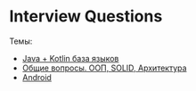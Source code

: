 # Interview Questions

Темы:
- [Java + Kotlin база языков](questions/java-kotlin/main-java-kotlin.md)
- [Общие вопросы. ООП, SOLID, Архитектура](questions/android/general.md)
- [Android](questions/android/main-android)

